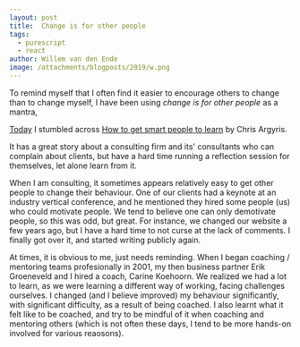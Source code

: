 ```yaml
---
layout: post
title:  Change is for other people
tags:
  - purescript
  - react
author: Willem van den Ende
image: /attachments/blogposts/2019/w.png
---
```


To remind myself that I often find it easier to encourage others to change than to change myself, I have been using _change is for other people_ as a mantra,

[Today](https://keysleft.com) I stumbled across [How to get smart people to learn](https://hbr.org/1991/05/teaching-smart-people-how-to-learn) by Chris Argyris.

It has a great story about a consulting firm and its' consultants who can complain about clients, but have a hard time running a reflection session for themselves, let alone learn from it.

When I am consulting, it sometimes appears relatively easy to get other people to change their behaviour. One of our clients had a keynote at an industry vertical conference, and he mentioned they hired some people (us) who could motivate people. We tend to believe one can only demotivate people, so this was odd, but great. For instance, we changed our website a few years ago, but I have a hard time to not curse at the lack of comments. I finally got over it, and started writing publicly again.

At times, it is obvious to me, just needs reminding. When I began coaching / mentoring teams profesionally in 2001, my then business partner Erik Groeneveld and I hired a coach, Carine Koehoorn. We realized we had a lot to learn, as we were learning a different way of working, facing challenges ourselves. I changed (and I believe improved) my behaviour significantly, with significant difficulty, as a result of being coached. I also learnt what it felt like to be coached, and try to be mindful of it when coaching and mentoring others (which is not often these days, I tend to be more hands-on involved for various reaosons).
